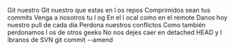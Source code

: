 Git nuestro
Git nuestro que estas en l os repos
Comprimidos sean tus commits
Venga a nosotros tu l og
En el l ocal como en el remote
Danos hoy nuestro pull de cada día
Perdona nuestros conflictos
Como también perdonamos l os de otros geeks
No nos dejes caer en detached HEAD
y l íbranos de SVN
git commit --amend
